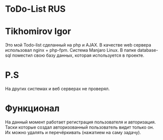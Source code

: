 # ToDo-List                                                                                                     RUS
# Tikhomirov Igor



Это мой Todo-list сделанный на php и AJAX. В качестве web сервера использовал nginx + php-fpm. Система Manjaro Linux. В папке database-sql поместил свою базу данных, которая используется в проекте. 

# P.S
На других системах и веб серверах не проверял.

# Функционал
На данный момент работает регистрация пользователя и авторизация. Таски которые создал авторизованный пользователь видит только он. Их можно удалять и перечёркивать (нажатием на саму задачу). 
